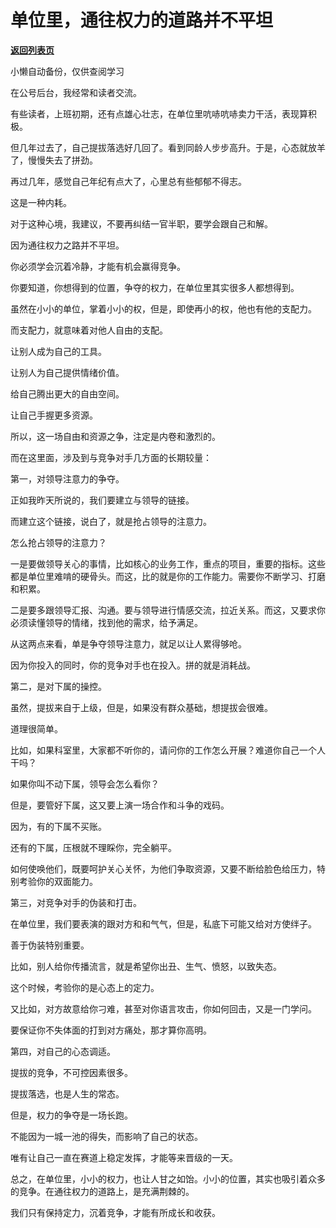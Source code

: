# 单位里，通往权力的道路并不平坦

[**返回列表页**](/gzh/费曼的小茶馆)

小懒自动备份，仅供查阅学习

在公号后台，我经常和读者交流。

  

有些读者，上班初期，还有点雄心壮志，在单位里吭哧吭哧卖力干活，表现算积极。

  

但几年过去了，自己提拔落选好几回了。看到同龄人步步高升。于是，心态就放羊了，慢慢失去了拼劲。

  

再过几年，感觉自己年纪有点大了，心里总有些郁郁不得志。

  

这是一种内耗。

  

对于这种心境，我建议，不要再纠结一官半职，要学会跟自己和解。

  

因为通往权力之路并不平坦。

  

你必须学会沉着冷静，才能有机会赢得竞争。

  

你要知道，你想得到的位置，争夺的权力，在单位里其实很多人都想得到。

  

虽然在小小的单位，掌着小小的权，但是，即使再小的权，他也有他的支配力。

  

而支配力，就意味着对他人自由的支配。

  

让别人成为自己的工具。

  

让别人为自己提供情绪价值。  

  

给自己腾出更大的自由空间。

  

让自己手握更多资源。

  

所以，这一场自由和资源之争，注定是内卷和激烈的。

  

而在这里面，涉及到与竞争对手几方面的长期较量：

  

第一，对领导注意力的争夺。

  

正如我昨天所说的，我们要建立与领导的链接。

  

而建立这个链接，说白了，就是抢占领导的注意力。

  

怎么抢占领导的注意力？

  

一是要做领导关心的事情，比如核心的业务工作，重点的项目，重要的指标。这些都是单位里难啃的硬骨头。而这，比的就是你的工作能力。需要你不断学习、打磨和积累。

  

二是要多跟领导汇报、沟通。要与领导进行情感交流，拉近关系。而这，又要求你必须读懂领导的情绪，找到他的需求，给予满足。

  

从这两点来看，单是争夺领导注意力，就足以让人累得够呛。

  

因为你投入的同时，你的竞争对手也在投入。拼的就是消耗战。

  

第二，是对下属的操控。

  

虽然，提拔来自于上级，但是，如果没有群众基础，想提拔会很难。

  

道理很简单。

  

比如，如果科室里，大家都不听你的，请问你的工作怎么开展？难道你自己一个人干吗？

  

如果你叫不动下属，领导会怎么看你？

  

但是，要管好下属，这又要上演一场合作和斗争的戏码。

  

因为，有的下属不买账。

  

还有的下属，压根就不理睬你，完全躺平。

  

如何使唤他们，既要呵护关心关怀，为他们争取资源，又要不断给脸色给压力，特别考验你的双面能力。

  

第三，对竞争对手的伪装和打击。

  

在单位里，我们要表演的跟对方和和气气，但是，私底下可能又给对方使绊子。

  

善于伪装特别重要。

  

比如，别人给你传播流言，就是希望你出丑、生气、愤怒，以致失态。

  

这个时候，考验你的是心态上的定力。

  

又比如，对方故意给你刁难，甚至对你语言攻击，你如何回击，又是一门学问。

  

要保证你不失体面的打到对方痛处，那才算你高明。

  

第四，对自己的心态调适。

  

提拔的竞争，不可控因素很多。

  

提拔落选，也是人生的常态。

  

但是，权力的争夺是一场长跑。

  

不能因为一城一池的得失，而影响了自己的状态。

  

唯有让自己一直在赛道上稳定发挥，才能等来晋级的一天。

  

总之，在单位里，小小的权力，也让人甘之如饴。小小的位置，其实也吸引着众多的竞争。在通往权力的道路上，是充满荆棘的。

  

我们只有保持定力，沉着竞争，才能有所成长和收获。

